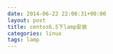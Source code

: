 ```yaml
---
date: 2014-06-22 22:08:31+00:00
layout: post
title: centos6.5下lamp安装
categories: linux
tags: lamp
---
```


